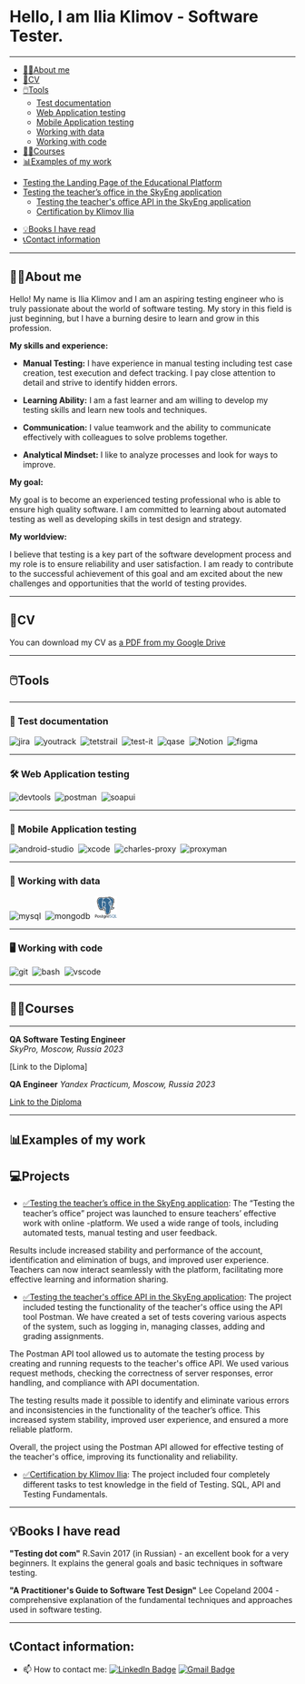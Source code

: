 # Hello, I am Ilia Klimov - Software Tester. 
_______
- [👨‍💻About me](#about-me)
- [📃CV](#cv)
- [🖱️Tools](#tools)
  * [Test documentation](#test-documentation)
  * [Web Application testing](#web-application-testing)
  * [Mobile Application testing](#mobile-application-testing)
  * [Working with data](#working-with-data)
  * [Working with code](#working-with-code)
- [👨‍🎓Courses](#courses)
- [📊Examples of my work](#examples-of-my-work)

* [Testing the Landing Page of the Educational Platform](https://phrygian-condition-be6.notion.site/b208236d4ba14a3a9c2dbf8ca5890116?pvs=4) 
* [Testing the teacher’s office in the SkyЕng application](https://phrygian-condition-be6.notion.site/Sky-ng-8058d76335444be0b8c5daa580af8644?pvs=4)
  * [Testing the teacher's office API in the SkyЕng application](https://phrygian-condition-be6.notion.site/API-Sky-ng-6c7ad6d8dadb453ebcaab07874072625?pvs=4)
  * [Certification by Klimov Ilia](https://phrygian-condition-be6.notion.site/by-Klimov-Ilia-84cdb38cc10542958ba80cabcb1934de?pvs=4)
- [💡Books I have read](#books-i-have-read)
- [📞Contact information](#Contact-information) 

---

## 👨‍💻About me

  Hello! My name is Ilia Klimov and I am an aspiring testing engineer who is truly passionate about the world of software testing. My story in this field is just beginning, but I have a burning desire to learn and grow in this profession.

**My skills and experience:**

- **Manual Testing:** I have experience in manual testing including test case creation, test execution and defect tracking. I pay close attention to detail and strive to identify hidden errors.

- **Learning Ability:** I am a fast learner and am willing to develop my testing skills and learn new tools and techniques.

- **Communication:** I value teamwork and the ability to communicate effectively with colleagues to solve problems together.

- **Analytical Mindset:** I like to analyze processes and look for ways to improve.

**My goal:**

My goal is to become an experienced testing professional who is able to ensure high quality software. I am committed to learning about automated testing as well as developing skills in test design and strategy.

**My worldview:**

I believe that testing is a key part of the software development process and my role is to ensure reliability and user satisfaction. I am ready to contribute to the successful achievement of this goal and am excited about the new challenges and opportunities that the world of testing provides. 

---

## 📃CV

You can download my CV as [a PDF from my Google Drive](https://drive.google.com/file/d/1rB2fUf16muRHyZlP5vJfnLYdHE6hc3iX/view?usp=sharing) 

---

## 🖱️Tools

---

### 📁 Test documentation

<div>
  <img src="https://cdn.jsdelivr.net/gh/devicons/devicon/icons/jira/jira-original.svg" title="jira" alt="jira" width="40" height="40"/>&nbsp
  <img src="https://upload.wikimedia.org/wikipedia/commons/thumb/8/8d/YouTrack_Icon.svg/1024px-YouTrack_Icon.svg.png?20200803082248" title="youtrack" alt="youtrack" width="40" height="40"/>&nbsp
  <img src="https://codahosted.io/packs/21236/unversioned/assets/LOGO/ba1091c59bab89cd2fd0f289622731fe16113d7b00905abe64759c313a4b73b76c1b0426076ed76cb74752234c734131df46992d5b8b48fc13e264240e4f7119f736cfeb64df36ded54b5cbf6198b9cadedf18dd0cac5c7dbcd16e6336c29363cd1292ba" title="testrail" alt="tetstrail" width="40" height="40"/>&nbsp
  <img src="https://docs.testit.software/images/testit_logo_icon.png" title="test-it" alt="test-it" width="40" height="40"/>&nbsp
  <img src="https://luna1.co/eb0187.png" title="qase" alt="qase" width="40" height="40"/>&nbsp
  <img src="https://upload.wikimedia.org/wikipedia/commons/e/e9/Notion-logo.svg" title="Notion" alt="Notion" width="40" height="40"/>&nbsp;
  <img src="https://cdn.jsdelivr.net/gh/devicons/devicon/icons/figma/figma-original.svg" title="figma" alt="figma" width="40" height="40"/>&nbsp
</div>

---

### 🛠 Web Application testing
<div>
  <img src="https://d33wubrfki0l68.cloudfront.net/38b5c953a4667366685d55db55d057c86db1fc54/a0fdc/static/acae6b24d940347661ca901ea07f47c1/chrome-dev-logo-icon.png" title="devtools" alt="devtools" width="40" height="40"/>&nbsp
  <img src="https://seeklogo.com/images/P/postman-logo-0087CA0D15-seeklogo.com.png" title="postman" alt="postman" width="40" height="40"/>&nbsp
  <img src="https://static0.smartbear.co/smartbearbrand/media/images/home/soapui-icon.svg" title="soapui" alt="soapui" width="40" height="40"/>&nbsp
</div>

---

### 📱 Mobile Application testing

<div>
  <img src="https://cdn.jsdelivr.net/gh/devicons/devicon/icons/androidstudio/androidstudio-original.svg" title="android-studio" alt="android-studio" width="40" height="40"/>&nbsp
  <img src="https://cdn.jsdelivr.net/gh/devicons/devicon/icons/xcode/xcode-original.svg" title="xcode" alt="xcode" width="40" height="40"/>&nbsp
  <img src="https://cdn.icon-icons.com/icons2/3053/PNG/512/charles_proxy_macos_bigsur_icon_190302.png" title="charles-proxy" alt="charles-proxy" width="40" height="40"/>&nbsp
  <img src="https://pbs.twimg.com/profile_images/1589614420766126080/slAIVDtr_400x400.jpg" title="proxyman" alt="proxyman" width="40" height="40"/>&nbsp
</div>

---

### 💾 Working with data

<div>
  <img src="https://cdn.jsdelivr.net/gh/devicons/devicon/icons/mysql/mysql-original.svg" title="mysql" alt="mysql" width="40" height="40"/>&nbsp
  <img src="https://cdn.jsdelivr.net/gh/devicons/devicon/icons/mongodb/mongodb-original.svg" title="mongodb" alt="mongodb" width="40" height="40"/>&nbsp
  <img src="https://github.com/devicons/devicon/blob/master/icons/postgresql/postgresql-original-wordmark.svg" title="postgresql" alt="postgresql" width="40" height="40"/>&nbsp;
</div>

---

### 🖥️ Working with code

<div>
  <img src="https://cdn.jsdelivr.net/gh/devicons/devicon/icons/git/git-original.svg" title="git" alt="git" width="40" height="40"/>&nbsp
  <img src="https://upload.wikimedia.org/wikipedia/commons/thumb/4/4b/Bash_Logo_Colored.svg/1024px-Bash_Logo_Colored.svg.png?20180723054350" title="bash" alt="bash" width="40" height="40"/>&nbsp
  <img src="https://cdn.jsdelivr.net/gh/devicons/devicon/icons/vscode/vscode-original.svg" title="vscode" alt="vscode" width="40" height="40"/>&nbsp
  
</div>

---


## 👨‍🎓Courses

---

__QA Software Testing Engineer__  
*SkyPro, Moscow, Russia 2023*  

[Link to the Diploma]


__QA Engineer__
*Yandex Practicum, Moscow, Russia 2023*

[Link to the Diploma](https://drive.google.com/file/d/10N5MKSP-K_5IeKsgDkWmwopJ6JK5m3zn/view?usp=drivesdk) 

---

## 📊Examples of my work

## 💻Projects
- [✅Testing the teacher’s office in the SkyЕng application](https://phrygian-condition-be6.notion.site/Sky-ng-8058d76335444be0b8c5daa580af8644?pvs=4): The “Testing the teacher’s office” project was launched to ensure teachers’ effective work with online -platform. We used a wide range of tools, including automated tests, manual testing and user feedback.

Results include increased stability and performance of the account, identification and elimination of bugs, and improved user experience. Teachers can now interact seamlessly with the platform, facilitating more effective learning and information sharing.
- [✅Testing the teacher's office API in the SkyЕng application](https://phrygian-condition-be6.notion.site/API-Sky-ng-6c7ad6d8dadb453ebcaab07874072625?pvs=4): The project included testing the functionality of the teacher's office using the API tool Postman. We have created a set of tests covering various aspects of the system, such as logging in, managing classes, adding and grading assignments.

The Postman API tool allowed us to automate the testing process by creating and running requests to the teacher's office API. We used various request methods, checking the correctness of server responses, error handling, and compliance with API documentation.

The testing results made it possible to identify and eliminate various errors and inconsistencies in the functionality of the teacher’s office. This increased system stability, improved user experience, and ensured a more reliable platform.

Overall, the project using the Postman API allowed for effective testing of the teacher's office, improving its functionality and reliability.
- [✅Certification by Klimov Ilia](https://phrygian-condition-be6.notion.site/by-Klimov-Ilia-84cdb38cc10542958ba80cabcb1934de?pvs=4): The project included four completely different tasks to test knowledge in the field of Testing. SQL, API and Testing Fundamentals. 

---

  ## 💡Books I have read
__"Testing dot com"__ R.Savin 2017 (in Russian) - an excellent book for a very beginners. It explains the general goals and basic techniques in software testing.

__"A Practitioner's Guide to Software Test Design"__ Lee Copeland 2004 - comprehensive explanation of the fundamental techniques and approaches used in software testing.

---

## 📞Contact information:
- 📫 How to contact me: [![LinkedIn Badge](https://img.shields.io/badge/-@ilia8klimov-blue?style=flat&logo=LinkedIn&logoColor=white)](https://www.linkedin.com/in/ilia8klimov/) [![Gmail Badge](https://img.shields.io/badge/-Gmail-red?style=flat&logo=Gmail&logoColor=white)](Klimov888ily@gmail.com)






